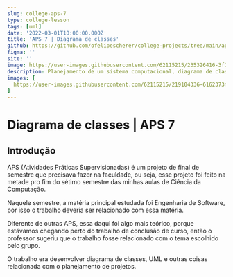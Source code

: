 ```yaml
---
slug: college-aps-7
type: college-lesson
tags: [uml]
date: '2022-03-01T10:00:00.000Z'
title: 'APS 7 | Diagrama de classes'
github: https://github.com/ofelipescherer/college-projects/tree/main/aps/aps-07-engenharia-de-software
figma: ''
site: ''
image: https://user-images.githubusercontent.com/62115215/235326416-3f1de678-77bc-4ea2-9782-c924d2a84902.png
description: Planejamento de um sistema computacional, diagrama de classes, uso e requisitos.
images: [
  https://user-images.githubusercontent.com/62115215/219104336-6162373f-1be2-42ed-9657-d59a55f380cf.png
]
---
```


# Diagrama de classes | APS 7

## Introdução

APS (Atividades Práticas Supervisionadas) é um projeto de final de semestre que precisava fazer na faculdade, ou seja, esse projeto foi feito na metade pro fim do sétimo semestre das minhas aulas de Ciência da Computação.

Naquele semestre, a matéria principal estudada foi Engenharia de Software, por isso o trabalho deveria ser relacionado com essa matéria.

Diferente de outras APS, essa daqui foi algo mais teórico, porque estávamos chegando perto do trabalho de conclusão de curso, então o professor sugeriu que o trabalho fosse relacionado com o tema escolhido pelo grupo.

O trabalho era desenvolver diagrama de classes, UML e outras coisas relacionada com o planejamento de projetos.

